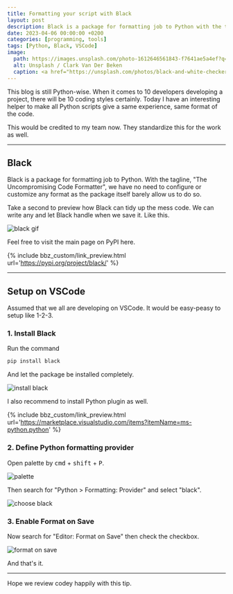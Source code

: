 ```yaml
---
title: Formatting your script with Black
layout: post
description: Black is a package for formatting job to Python with the tagline "The Uncompromising Code Formatter"
date: 2023-04-06 00:00:00 +0200
categories: [programming, tools]
tags: [Python, Black, VSCode]
image:
  path: https://images.unsplash.com/photo-1612646561843-f7641ae5a4ef?q=80&w=2070&auto=format&fit=crop&ixlib=rb-4.0.3&ixid=M3wxMjA3fDB8MHxwaG90by1wYWdlfHx8fGVufDB8fHx8fA%3D%3D
  alt: Unsplash / Clark Van Der Beken
  caption: <a href="https://unsplash.com/photos/black-and-white-checkered-textile-R6pSdFliZy4">Unsplash / Clark Van Der Beken</a>
---
```



This blog is still Python-wise. When it comes to 10 developers developing a project, there will be 10 coding styles certainly. Today I have an interesting helper to make all Python scripts give a same experience, same format of the code.

This would be credited to my team now. They standardize this for the work as well.

---

## Black

Black is a package for formatting job to Python. With the tagline, "The Uncompromising Code Formatter", we have no need to configure or customize any format as the package itself barely allow us to do so.

Take a second to preview how Black can tidy up the mess code. We can write any and let Black handle when we save it. Like this.

![black gif](https://bluebirzdotnet.s3.ap-southeast-1.amazonaws.com/python-black/a-save.gif)

Feel free to visit the main page on PyPI here.

{% include bbz_custom/link_preview.html url='<https://pypi.org/project/black/>' %}

---

## Setup on VSCode

Assumed that we all are developing on VSCode. It would be easy-peasy to setup like 1-2-3.

### 1. Install Black

Run the command

```sh
pip install black
```

And let the package be installed completely.

![install black](https://bluebirzdotnet.s3.ap-southeast-1.amazonaws.com/python-black/b-install.png)

I also recommend to install Python plugin as well.

{% include bbz_custom/link_preview.html url='<https://marketplace.visualstudio.com/items?itemName=ms-python.python>' %}

### 2. Define Python formatting provider

Open palette by <kbd>cmd</kbd> + <kbd>shift</kbd> + <kbd>P</kbd>.

![palette](https://bluebirzdotnet.s3.ap-southeast-1.amazonaws.com/python-black/c-palette.png)

Then search for "Python > Formatting: Provider" and select "black".

![choose black](https://bluebirzdotnet.s3.ap-southeast-1.amazonaws.com/python-black/d-provider.png)

### 3. Enable Format on Save

Now search for "Editor: Format on Save" then check the checkbox.

![format on save](https://bluebirzdotnet.s3.ap-southeast-1.amazonaws.com/python-black/e-format-save.png)

And that's it.

---

Hope we review codey happily with this tip.
